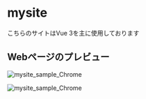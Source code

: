 # mysite
こちらのサイトはVue 3を主に使用しております

## Webページのプレビュー
![mysite_sample_Chrome](https://github.com/Ms-Record/MySiteofKN/assets/76523203/2151cbe3-8b07-4fc4-afaa-f64643be8c3e)

![mysite_sample_Chrome](https://github.com/Ms-Record/MySiteofKN/assets/76523203/e8c3d665-99b8-455a-9195-81c30c91d61c)

